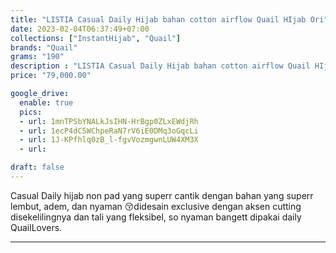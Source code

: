 ```yaml
---
title: "LISTIA Casual Daily Hijab bahan cotton airflow Quail HIjab Ori"
date: 2023-02-04T06:37:49+07:00
collections: ["InstantHijab", "Quail"]
brands: "Quail"
grams: "190"
description : "LISTIA Casual Daily Hijab bahan cotton airflow Quail HIjab Ori"
price: "79,000.00"

google_drive:
  enable: true
  pics:
  - url: 1mnTPSbYNALkJsIHN-HrBgp0ZLxEWdjRh
  - url: 1ecP4dC5WChpeRaN7rV6iE0DMq3oGqcLi
  - url: 1J-KPfhlq0zB_l-fgvVozmgwnLUW4XM3X
  - url: 

draft: false
---
```


Casual Daily hijab non pad yang superr cantik dengan bahan yang superr lembut, adem, dan nyaman 😚didesain exclusive dengan aksen cutting disekelilingnya dan tali yang fleksibel, so nyaman bangett dipakai daily QuailLovers.

____    
 
